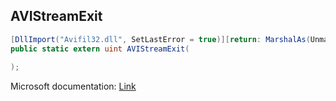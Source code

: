 ## AVIStreamExit

```csharp
[DllImport("Avifil32.dll", SetLastError = true)][return: MarshalAs(UnmanagedType.U4)]
public static extern uint AVIStreamExit(
   
);
```

Microsoft documentation: [Link](https://learn.microsoft.com/en-us/windows/win32/api/vfw/nf-vfw-avistreamrelease)
